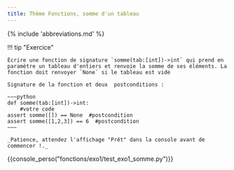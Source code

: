 ```yaml
---
title: Thème Fonctions, somme d'un tableau
---
```


{% include 'abbreviations.md' %}

!!! tip "Exercice"

    Écrire une fonction de signature `somme(tab:[int])->int` qui prend en paramètre un tableau d'entiers et renvoie la somme de ses éléments. La fonction doit renvoyer `None` si le tableau est vide

    Signature de la fonction et deux  postconditions :

    ~~~python
    def somme(tab:[int])->int:
        #votre code
    assert somme([]) == None  #postcondition
    assert somme([1,2,3]) == 6  #postcondition
    ~~~

    _Patience, attendez l'affichage "Prêt" dans la console avant de commencer !._


{{console_perso("fonctions/exo1/test_exo1_somme.py")}} 
